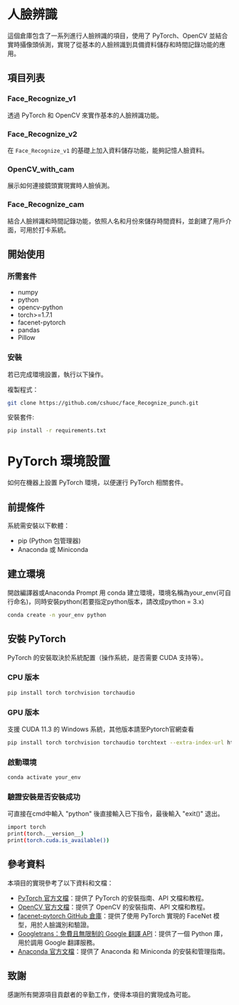 # 人臉辨識

這個倉庫包含了一系列進行人臉辨識的項目，使用了 PyTorch、OpenCV 並結合實時攝像頭偵測，實現了從基本的人臉辨識到具備資料儲存和時間記錄功能的應用。

## 項目列表

### Face_Recognize_v1

透過 PyTorch 和 OpenCV 來實作基本的人臉辨識功能。

### Face_Recognize_v2

在 `Face_Recognize_v1` 的基礎上加入資料儲存功能，能夠記憶人臉資料。

### OpenCV_with_cam

展示如何連接鏡頭實現實時人臉偵測。

### Face_Recognize_cam

結合人臉辨識和時間記錄功能，依照人名和月份來儲存時間資料，並創建了用戶介面，可用於打卡系統。

## 開始使用

### 所需套件

- numpy
- python
- opencv-python
- torch>=1.7.1
- facenet-pytorch
- pandas
- Pillow

### 安裝
若已完成環境設置，執行以下操作。

複製程式：

```bash
git clone https://github.com/cshuoc/face_Recognize_punch.git
```

安裝套件:

```bash
pip install -r requirements.txt
```

# PyTorch 環境設置
如何在機器上設置 PyTorch 環境，以便運行 PyTorch 相關套件。

## 前提條件
系統需安裝以下軟體：

- pip (Python 包管理器)
- Anaconda 或 Miniconda
  
## 建立環境
開啟編譯器或Anaconda Prompt
用 conda 建立環境，環境名稱為your_env(可自行命名)，同時安裝python(若要指定python版本，請改成python = 3.x)

```bash
conda create -n your_env python
```

## 安裝 PyTorch

PyTorch 的安裝取決於系統配置（操作系統，是否需要 CUDA 支持等）。

### CPU 版本

```bash
pip install torch torchvision torchaudio
```

### GPU 版本
支援 CUDA 11.3 的 Windows 系統，其他版本請至Pytorch官網查看

```bash
pip install torch torchvision torchaudio torchtext --extra-index-url https://download.pytorch.org/whl/cu113
```

### 啟動環境

```bash
conda activate your_env
```

### 驗證安裝是否安裝成功
可直接在cmd中輸入 "python" 後直接輸入已下指令，最後輸入 "exit()" 退出。

```bash
import torch
print(torch.__version__)
print(torch.cuda.is_available())
```

## 參考資料

本項目的實現參考了以下資料和文檔：

- [PyTorch 官方文檔](https://pytorch.org/docs/stable/index.html)：提供了 PyTorch 的安裝指南、API 文檔和教程。
- [OpenCV 官方文檔](https://docs.opencv.org/master/)：提供了 OpenCV 的安裝指南、API 文檔和教程。
- [facenet-pytorch GitHub 倉庫](https://github.com/timesler/facenet-pytorch)：提供了使用 PyTorch 實現的 FaceNet 模型，用於人臉識別和驗證。
- [Googletrans：免費且無限制的 Google 翻譯 API](https://py-googletrans.readthedocs.io/en/latest/)：提供了一個 Python 庫，用於調用 Google 翻譯服務。
- [Anaconda 官方文檔](https://docs.anaconda.com/)：提供了 Anaconda 和 Miniconda 的安裝和管理指南。

## 致謝

感謝所有開源項目貢獻者的辛勤工作，使得本項目的實現成為可能。

